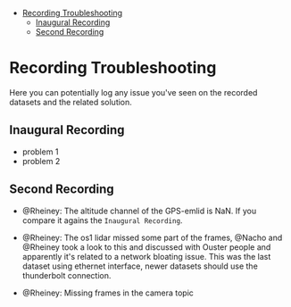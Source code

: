 <!-- START doctoc generated TOC please keep comment here to allow auto update -->
<!-- DON'T EDIT THIS SECTION, INSTEAD RE-RUN doctoc TO UPDATE -->

- [Recording Troubleshooting](#recording-troubleshooting)
  - [Inaugural Recording](#inaugural-recording)
  - [Second Recording](#second-recording)

<!-- END doctoc generated TOC please keep comment here to allow auto update -->

# Recording Troubleshooting

Here you can potentially log any issue you've seen on the recorded datasets and the related solution.

## Inaugural Recording

- problem 1
- problem 2

## Second Recording

- @Rheiney: The altitude channel of the GPS-emlid is NaN. If you compare it
  agains the `Inaugural Recording`.

- @Rheiney: The os1 lidar missed some part of the frames, @Nacho and @Rheiney
  took a look to this and discussed with Ouster people and apparently it's
  related to a network bloating issue. This was the last dataset using ethernet
  interface, newer datasets should use the thunderbolt connection.

- @Rheiney: Missing frames in the camera topic
